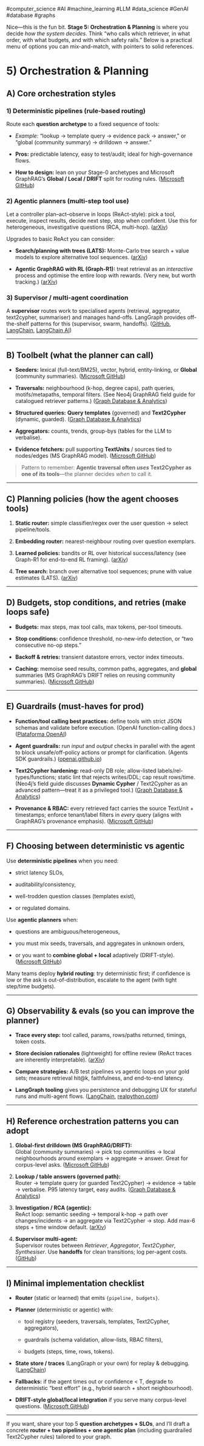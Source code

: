 #computer_science #AI #machine_learning #LLM  #data_science #GenAI #database #graphs

Nice—this is the fun bit. **Stage 5: Orchestration & Planning** is where you decide _how the system decides_. Think “who calls which retriever, in what order, with what budgets, and with which safety rails.” Below is a practical menu of options you can mix-and-match, with pointers to solid references.

# 5) Orchestration & Planning

## A) Core orchestration styles

### 1) Deterministic pipelines (rule-based routing)

Route each **question archetype** to a fixed sequence of tools:

- _Example:_ “lookup → template query → evidence pack → answer,” or “global (community summary) → drilldown → answer.”
    
- **Pros:** predictable latency, easy to test/audit; ideal for high-governance flows.
    
- **How to design:** lean on your Stage-0 archetypes and Microsoft GraphRAG’s **Global / Local / DRIFT** split for routing rules. ([Microsoft GitHub](https://microsoft.github.io/graphrag/?utm_source=chatgpt.com "Welcome to GraphRAG - GitHub Pages"))
    

### 2) Agentic planners (multi-step tool use)

Let a controller plan–act–observe in loops (ReAct-style): pick a tool, execute, inspect results, decide next step, stop when confident. Use this for heterogeneous, investigative questions (RCA, multi-hop). ([arXiv](https://arxiv.org/abs/2210.03629?utm_source=chatgpt.com "ReAct: Synergizing Reasoning and Acting in Language Models"))

Upgrades to basic ReAct you can consider:

- **Search/planning with trees (LATS):** Monte-Carlo tree search + value models to explore alternative tool sequences. ([arXiv](https://arxiv.org/abs/2310.04406?utm_source=chatgpt.com "Language Agent Tree Search Unifies Reasoning Acting and Planning in ..."))
    
- **Agentic GraphRAG with RL (Graph-R1):** treat retrieval as an _interactive_ process and optimise the entire loop with rewards. (Very new, but worth tracking.) ([arXiv](https://arxiv.org/abs/2507.21892?utm_source=chatgpt.com "Graph-R1: Towards Agentic GraphRAG Framework via End-to-end Reinforcement Learning"))
    

### 3) Supervisor / multi-agent coordination

A **supervisor** routes work to specialised agents (retrieval, aggregator, text2cypher, summariser) and manages hand-offs. LangGraph provides off-the-shelf patterns for this (supervisor, swarm, handoffs). ([GitHub](https://github.com/langchain-ai/langgraph/blob/main/docs/docs/tutorials/multi_agent/agent_supervisor.md?utm_source=chatgpt.com "langgraph/docs/docs/tutorials/multi_agent/agent_supervisor.md at main ..."), [LangChain](https://www.langchain.com/langgraph?utm_source=chatgpt.com "LangGraph"), [LangChain AI](https://langchain-ai.lang.chat/langgraph/tutorials/workflows/?utm_source=chatgpt.com "Workflows & agents"))

---

## B) Toolbelt (what the planner can call)

- **Seeders:** lexical (full-text/BM25), vector, hybrid, entity-linking, or **Global** (community summaries). ([Microsoft GitHub](https://microsoft.github.io/graphrag/?utm_source=chatgpt.com "Welcome to GraphRAG - GitHub Pages"))
    
- **Traversals:** neighbourhood (k-hop, degree caps), path queries, motifs/metapaths, temporal filters. (See Neo4j GraphRAG field guide for catalogued retriever patterns.) ([Graph Database & Analytics](https://neo4j.com/blog/developer/graphrag-field-guide-rag-patterns/?utm_source=chatgpt.com "GraphRAG Field Guide: Navigating the World of Advanced RAG Patterns"))
    
- **Structured queries:** **Query templates** (governed) and **Text2Cypher** (dynamic, guarded). ([Graph Database & Analytics](https://neo4j.com/blog/developer/graphrag-field-guide-rag-patterns/?utm_source=chatgpt.com "GraphRAG Field Guide: Navigating the World of Advanced RAG Patterns"))
    
- **Aggregators:** counts, trends, group-bys (tables for the LLM to verbalise).
    
- **Evidence fetchers:** pull supporting **TextUnits** / sources tied to nodes/edges (MS GraphRAG model). ([Microsoft GitHub](https://microsoft.github.io/graphrag/index/overview/?utm_source=chatgpt.com "Overview - GraphRAG"))
    

> Pattern to remember: **Agentic traversal often _uses_ Text2Cypher as one of its tools**—the planner decides _when_ to call it.

---

## C) Planning policies (how the agent chooses tools)

1. **Static router:** simple classifier/regex over the user question → select pipeline/tools.
    
2. **Embedding router:** nearest-neighbour routing over question exemplars.
    
3. **Learned policies:** bandits or RL over historical success/latency (see Graph-R1 for end-to-end RL framing). ([arXiv](https://arxiv.org/abs/2507.21892?utm_source=chatgpt.com "Graph-R1: Towards Agentic GraphRAG Framework via End-to-end Reinforcement Learning"))
    
4. **Tree search:** branch over alternative tool sequences; prune with value estimates (LATS). ([arXiv](https://arxiv.org/abs/2310.04406?utm_source=chatgpt.com "Language Agent Tree Search Unifies Reasoning Acting and Planning in ..."))
    

---

## D) Budgets, stop conditions, and retries (make loops safe)

- **Budgets:** max steps, max tool calls, max tokens, per-tool timeouts.
    
- **Stop conditions:** confidence threshold, no-new-info detection, or “two consecutive no-op steps.”
    
- **Backoff & retries:** transient datastore errors, vector index timeouts.
    
- **Caching:** memoise seed results, common paths, aggregates, and **global** summaries (MS GraphRAG’s DRIFT relies on reusing community summaries). ([Microsoft GitHub](https://microsoft.github.io/graphrag/query/drift_search/?utm_source=chatgpt.com "DRIFT Search - GraphRAG"))
    

---

## E) Guardrails (must-haves for prod)

- **Function/tool calling best practices:** define tools with strict JSON schemas and validate before execution. (OpenAI function-calling docs.) ([Plataforma OpenAI](https://platform.openai.com/docs/guides/function-calling?utm_source=chatgpt.com "Function calling - OpenAI API"))
    
- **Agent guardrails:** run _input_ and _output_ checks in parallel with the agent to block unsafe/off-policy actions or prompt for clarification. (Agents SDK guardrails.) ([openai.github.io](https://openai.github.io/openai-agents-python/guardrails/?utm_source=chatgpt.com "Guardrails - OpenAI Agents SDK"))
    
- **Text2Cypher hardening:** read-only DB role; allow-listed labels/rel-types/functions; static lint that rejects writes/DDL; cap result rows/time. (Neo4j’s field guide discusses **Dynamic Cypher** / Text2Cypher as an advanced pattern—treat it as a privileged tool.) ([Graph Database & Analytics](https://neo4j.com/blog/developer/graphrag-field-guide-rag-patterns/?utm_source=chatgpt.com "GraphRAG Field Guide: Navigating the World of Advanced RAG Patterns"))
    
- **Provenance & RBAC:** every retrieved fact carries the source TextUnit + timestamps; enforce tenant/label filters in _every_ query (aligns with GraphRAG’s provenance emphasis). ([Microsoft GitHub](https://microsoft.github.io/graphrag/index/overview/?utm_source=chatgpt.com "Overview - GraphRAG"))
    

---

## F) Choosing between deterministic vs agentic

Use **deterministic pipelines** when you need:

- strict latency SLOs,
    
- auditability/consistency,
    
- well-trodden question classes (templates exist),
    
- or regulated domains.
    

Use **agentic planners** when:

- questions are ambiguous/heterogeneous,
    
- you must mix seeds, traversals, and aggregates in unknown orders,
    
- or you want to **combine global + local** adaptively (DRIFT-style). ([Microsoft GitHub](https://microsoft.github.io/graphrag/query/drift_search/?utm_source=chatgpt.com "DRIFT Search - GraphRAG"))
    

Many teams deploy **hybrid routing**: try deterministic first; if confidence is low or the ask is out-of-distribution, escalate to the agent (with tight step/time budgets).

---

## G) Observability & evals (so you can improve the planner)

- **Trace every step:** tool called, params, rows/paths returned, timings, token costs.
    
- **Store decision rationales** (lightweight) for offline review (ReAct traces are inherently interpretable). ([arXiv](https://arxiv.org/abs/2210.03629?utm_source=chatgpt.com "ReAct: Synergizing Reasoning and Acting in Language Models"))
    
- **Compare strategies:** A/B test pipelines vs agentic loops on your gold sets; measure retrieval hit@k, faithfulness, and end-to-end latency.
    
- **LangGraph tooling** gives you persistence and debugging UX for stateful runs and multi-agent flows. ([LangChain](https://www.langchain.com/langgraph?utm_source=chatgpt.com "LangGraph"), [realpython.com](https://realpython.com/langgraph-python/?utm_source=chatgpt.com "LangGraph: Build Stateful AI Agents in Python – Real Python"))
    

---

## H) Reference orchestration patterns you can adopt

1. **Global-first drilldown (MS GraphRAG/DRIFT):**  
    Global (community summaries) → pick top communities → local neighbourhoods around exemplars → aggregate → answer. Great for corpus-level asks. ([Microsoft GitHub](https://microsoft.github.io/graphrag/?utm_source=chatgpt.com "Welcome to GraphRAG - GitHub Pages"))
    
2. **Lookup / table answers (governed path):**  
    Router → template query (or guarded Text2Cypher) → evidence → table → verbalise. P95 latency target, easy audits. ([Graph Database & Analytics](https://neo4j.com/blog/developer/graphrag-field-guide-rag-patterns/?utm_source=chatgpt.com "GraphRAG Field Guide: Navigating the World of Advanced RAG Patterns"))
    
3. **Investigation / RCA (agentic):**  
    ReAct loop: semantic seeding → temporal k-hop → path over changes/incidents → an aggregate via Text2Cypher → stop. Add max-6 steps + time window default. ([arXiv](https://arxiv.org/pdf/2210.03629?utm_source=chatgpt.com "arXiv:2210.03629v3 [cs.CL] 10 Mar 2023"))
    
4. **Supervisor multi-agent:**  
    Supervisor routes between _Retriever_, _Aggregator_, _Text2Cypher_, _Synthesiser_. Use **handoffs** for clean transitions; log per-agent costs. ([GitHub](https://github.com/langchain-ai/langgraph/blob/main/docs/docs/tutorials/multi_agent/agent_supervisor.md?utm_source=chatgpt.com "langgraph/docs/docs/tutorials/multi_agent/agent_supervisor.md at main ..."))
    

---

## I) Minimal implementation checklist

- **Router** (static or learned) that emits `{pipeline, budgets}`.
    
- **Planner** (deterministic or agentic) with:
    
    - tool registry (seeders, traversals, templates, Text2Cypher, aggregators),
        
    - guardrails (schema validation, allow-lists, RBAC filters),
        
    - budgets (steps, time, rows, tokens).
        
- **State store / traces** (LangGraph or your own) for replay & debugging. ([LangChain](https://www.langchain.com/langgraph?utm_source=chatgpt.com "LangGraph"))
    
- **Fallbacks:** if the agent times out or confidence < T, degrade to deterministic “best effort” (e.g., hybrid search + short neighbourhood).
    
- **DRIFT-style global/local integration** if you serve many corpus-level questions. ([Microsoft GitHub](https://microsoft.github.io/graphrag/query/drift_search/?utm_source=chatgpt.com "DRIFT Search - GraphRAG"))
    

---

If you want, share your top 5 **question archetypes + SLOs**, and I’ll draft a concrete **router + two pipelines + one agentic plan** (including guardrailed Text2Cypher rules) tailored to your graph.